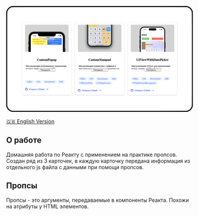 <img width="1000" src="https://raw.githubusercontent.com/artexhibit/Fundamentals-of-algorithmization-and-programming/main/JS/React/Props/images/Demo.png">

[🇬🇧 English Version](./README.md)

## О работе

Домашняя работа по Реакту с применением на практике пропсов. Создан ряд из 3 карточек, в каждую карточку передана информация из отдельного js файла с данными при помощи пропсов.

## Пропсы

Пропсы - это аргументы, передаваемые в компоненты Реакта. Похожи на атрибуты у HTML элементов.
